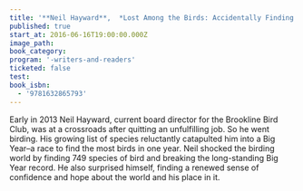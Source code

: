 ```yaml
---
title: '**Neil Hayward**,  *Lost Among the Birds: Accidentally Finding Myself in One Very Big Year*'
published: true
start_at: 2016-06-16T19:00:00.000Z
image_path:
book_category:
program: '-writers-and-readers'
ticketed: false
test:
book_isbn:
  - '9781632865793'
---
```



Early in 2013 Neil Hayward, current board director for the Brookline Bird Club, was at a crossroads after quitting an unfulfilling job. So he went birding. His growing list of species reluctantly catapulted him into a Big Year–a race to find the most birds in one year. Neil shocked the birding world by finding 749 species of bird and breaking the long-standing Big Year record. He also surprised himself, finding a renewed sense of confidence and hope about the world and his place in it.